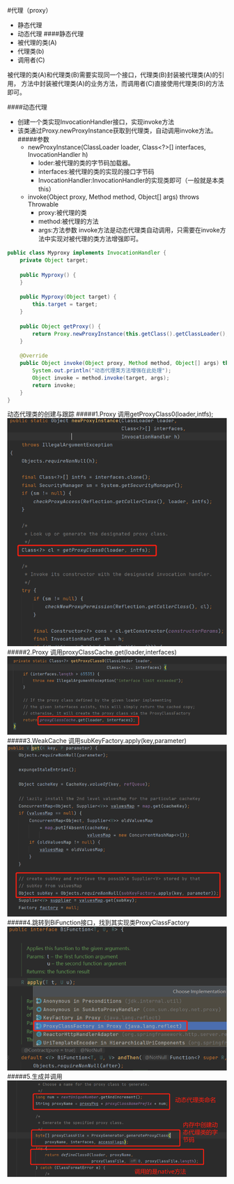 #代理（proxy）
+ 静态代理
+ 动态代理
####静态代理
+ 被代理的类(A)
+ 代理类(b)
+ 调用者(C)

被代理的类(A)和代理类(B)需要实现同一个接口，代理类(B)封装被代理类(A)的引用，
方法中封装被代理类(A)的业务方法，而调用者(C)直接使用代理类(B)的方法即可。

####动态代理
+ 创建一个类实现InvocationHandler接口，实现invoke方法
+ 该类通过Proxy.newProxyInstance获取到代理类，自动调用invoke方法。
  #####参数
    + newProxyInstance(ClassLoader loader, Class<?>[] interfaces, InvocationHandler h)
        + loder:被代理的类的字节码加载器。
        + interfaces:被代理的类的实现的接口字节码
        + InvocationHandler:InvocationHandler的实现类即可（一般就是本类this）
    + invoke(Object proxy, Method method, Object[] args) throws Throwable
        + proxy:被代理的类
        + method:被代理的方法
        + args:方法参数
          invoke方法是动态代理类自动调用，只需要在invoke方法中实现对被代理的类方法增强即可。
```java
public class Myproxy implements InvocationHandler {
    private Object target;

    public Myproxy() {
    }

    public Myproxy(Object target) {
        this.target = target;
    }

    public Object getProxy() {
        return Proxy.newProxyInstance(this.getClass().getClassLoader(), target.getClass().getInterfaces(), this);
    }

    @Override
    public Object invoke(Object proxy, Method method, Object[] args) throws Throwable {
        System.out.println("动态代理类方法增强在此处理");
        Object invoke = method.invoke(target, args);
        return invoke;
    }
}
```
动态代理类的创建与跟踪
#####1.Proxy 调用getProxyClass0(loader,intfs);
![img_4.png](img_4.png)
#####2.Proxy 调用proxyClassCache.get(loader,interfaces)
![img_5.png](img_5.png)
#####3.WeakCache 调用subKeyFactory.apply(key,parameter)
![img_6.png](img_6.png)
#####4.跳转到BiFunction接口，找到其实现类ProxyClassFactory
![img_7.png](img_7.png)
#####5.生成并调用
![img_8.png](img_8.png)

